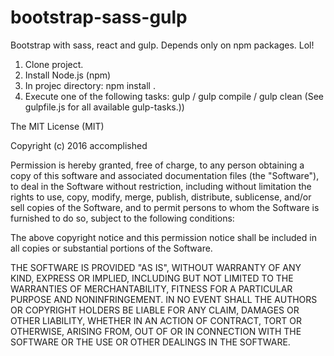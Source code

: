 # bootstrap-sass-gulp
Bootstrap with sass, react and gulp. Depends only on npm packages. Lol!

1) Clone project.
2) Install Node.js (npm)
3) In projec  directory: npm install .
4) Execute one of the following tasks: gulp / gulp compile / gulp clean (See gulpfile.js for all available gulp-tasks.))


The MIT License (MIT)

Copyright (c) 2016 accomplished

Permission is hereby granted, free of charge, to any person obtaining a copy
of this software and associated documentation files (the "Software"), to deal
in the Software without restriction, including without limitation the rights
to use, copy, modify, merge, publish, distribute, sublicense, and/or sell
copies of the Software, and to permit persons to whom the Software is
furnished to do so, subject to the following conditions:

The above copyright notice and this permission notice shall be included in all
copies or substantial portions of the Software.

THE SOFTWARE IS PROVIDED "AS IS", WITHOUT WARRANTY OF ANY KIND, EXPRESS OR
IMPLIED, INCLUDING BUT NOT LIMITED TO THE WARRANTIES OF MERCHANTABILITY,
FITNESS FOR A PARTICULAR PURPOSE AND NONINFRINGEMENT. IN NO EVENT SHALL THE
AUTHORS OR COPYRIGHT HOLDERS BE LIABLE FOR ANY CLAIM, DAMAGES OR OTHER
LIABILITY, WHETHER IN AN ACTION OF CONTRACT, TORT OR OTHERWISE, ARISING FROM,
OUT OF OR IN CONNECTION WITH THE SOFTWARE OR THE USE OR OTHER DEALINGS IN THE
SOFTWARE.
